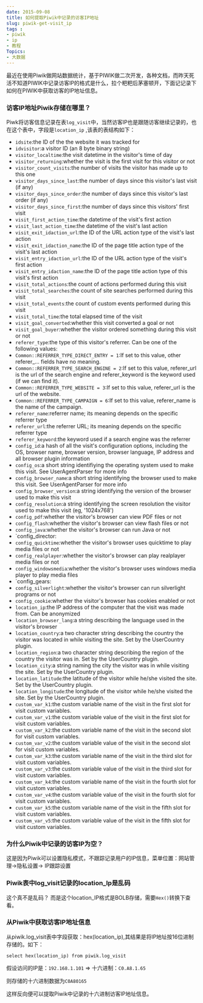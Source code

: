 ```yaml
---
date: 2015-09-08
title: 如何提取Piwik中记录的访客IP地址
slug: piwik-get-visit_ip
tags : 
- piwik
- ip
- 教程
Topics: 
- 大数据
---
```


 最近在使用Piwik做网站数据统计，基于PIWIK做二次开发，各种文档，而昨天死活不知道PIWIK中记录访客IP的格式是什么，拉个粑粑后茅塞顿开，下面记记录下如何在PIWIK中获取访客的IP地址信息。
 
 
 
 ### 访客IP地址Piwik存储在哪里？
 Piwk将访客信息记录在表`log_visit`中，当然访客IP也是跟随访客继续记录的，也在这个表中，字段是`location_ip` ,该表的表结构如下：

+ `idsite`:the ID of the the website it was tracked for
+ `idvisitor`:a visitor ID (an 8 byte binary string)
+ `visitor_localtime`:the visit datetime in the visitor's time of day
+ `visitor_returning`:whether the visit is the first visit for this visitor or not
+ `visitor_count_visits`:the number of visits the visitor has made up to this one
+ `visitor_days_since_last`:the number of days since this visitor's last visit (if any)
+ `visitor_days_since_order`:the number of days since this visitor's last order (if any)
+ `visitor_days_since_first`:the number of days since this visitors' first visit
+ `visit_first_action_time`:the datetime of the visit's first action
+ `visit_last_action_time`:the datetime of the visit's last action
+ `visit_exit_idaction_url`:the ID of the URL action type of the visit's last action
+ `visit_exit_idaction_name`:the ID of the page title action type of the visit's last action
+ `visit_entry_idaction_url`:the ID of the URL action type of the visit's first action
+ `visit_entry_idaction_name`:the ID of the page title action type of this visit's first action
+ `visit_total_actions`:the count of actions performed during this visit
+ `visit_total_searches`:the count of site searches performed during this visit
+ `visit_total_events`:the count of custom events performed during this visit
+ `visit_total_time`:the total elapsed time of the visit
+ `visit_goal_converted`:whether this visit converted a goal or not
+ `visit_goal_buyer`:whether the visitor ordered something during this visit or not
+ `referer_type`:the type of this visitor's referrer. Can be one of the following values:
+ `Common::REFERRER_TYPE_DIRECT_ENTRY = 1`:If set to this value, other referer_... fields have no meaning.
+ `Common::REFERRER_TYPE_SEARCH_ENGINE = 2`:If set to this value, referer_url is the url of the search engine and referer_keyword is the keyword used (if we can find it).
+ `Common::REFERRER_TYPE_WEBSITE = 3`:If set to this value, referer_url is the url of the website.
+ `Common::REFERRER_TYPE_CAMPAIGN = 6`:If set to this value, referer_name is the name of the campaign.
+ `referer_name`:referrer name; its meaning depends on the specific referrer type
+ `referer_url`:the referrer URL; its meaning depends on the specific referrer type
+ `referer_keyword`:the keyword used if a search engine was the referrer
+ `config_id`:a hash of all the visit's configuration options, including the OS, browser name, browser version, browser language, IP address and all browser plugin information
+ `config_os`:a short string identifiying the operating system used to make this visit. See UserAgentParser for more info
+ `config_browser_name`:a short string identifying the browser used to make this visit. See UserAgentParser for more info
+ `config_browser_version`:a string identifying the version of the browser used to make this visit
+ `config_resolution`:a string identifying the screen resolution the visitor used to make this visit (eg, '1024x768')
+ `config_pdf`:whether the visitor's browser can view PDF files or not
+ `config_flash`:whether the visitor's browser can view flash files or not
+ `config_java`:whether the visitor's browser can run Java or not
+ `config_director:
+ `config_quicktime`:whether the visitor's browser uses quicktime to play media files or not
+ `config_realplayer`:whether the visitor's browser can play realplayer media files or not
+ `config_windowsmedia`:whether the visitor's browser uses windows media player to play media files
+ `config_gears:
+ `config_silverlight`:whether the visitor's browser can run silverlight programs or not
+ `config_cookie`:whether the visitor's browser has cookies enabled or not
+ `location_ip`:the IP address of the computer that the visit was made from. Can be anonymized
+ `location_browser_lang`:a string describing the language used in the visitor's browser
+ `location_country`:a two character string describing the country the visitor was located in while visiting the site. Set by the UserCountry plugin.
+ `location_region`:a two character string describing the region of the country the visitor was in. Set by the UserCountry plugin.
+ `location_city`:a string naming the city the visitor was in while visiting the site. Set by the UserCountry plugin.
+ `location_latitude`:the latitude of the visitor while he/she visited the site. Set by the UserCountry plugin.
+ `location_longitude`:the longitude of the visitor while he/she visited the site. Set by the UserCountry plugin.
+ `custom_var_k1`:the custom variable name of the visit in the first slot for visit custom variables.
+ `custom_var_v1`:the custom variable value of the visit in the first slot for visit custom variables.
+ `custom_var_k2`:the custom variable name of the visit in the second slot for visit custom variables.
+ `custom_var_v2`:the custom variable value of the visit in the second slot for visit custom variables.
+ `custom_var_k3`:the custom variable name of the visit in the third slot for visit custom variables.
+ `custom_var_v3`:the custom variable value of the visit in the third slot for visit custom variables.
+ `custom_var_k4`:the custom variable name of the visit in the fourth slot for visit custom variables.
+ `custom_var_v4`:the custom variable value of the visit in the fourth slot for visit custom variables.
+ `custom_var_k5`:the custom variable name of the visit in the fifth slot for visit custom variables.
+ `custom_var_v5`:the custom variable value of the visit in the fifth slot for visit custom variables.


### 为什么Piwik中记录的访客IP为空？

这是因为Piwik可以设置隐私模式，不跟踪记录用户的IP信息，菜单位置：网站管理->隐私设置-> IP跟踪设置

### Piwik表中log_visit记录的location_Ip是乱码

这个真不是乱码？ 而是这个location_IP格式是BOLB存储，需要`Hex()`转换下查看。

### 从Piwik中获取访客IP地址信息

从piwik.log_visit表中字段获取：hex(location_ip),其结果是将IP地址按16位进制存储的。如下：

```
select hex(location_ip) from piwik.log_visit
```
假设访问的IP是：`192.168.1.101`  => 十六进制：`C0.A8.1.65`

则存储的十六进制数据为`C0A80165`


这样反向便可以提取Piwik中记录的十六进制访客IP地址信息。






